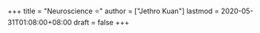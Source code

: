 +++
title = "Neuroscience ⭐"
author = ["Jethro Kuan"]
lastmod = 2020-05-31T01:08:00+08:00
draft = false
+++
